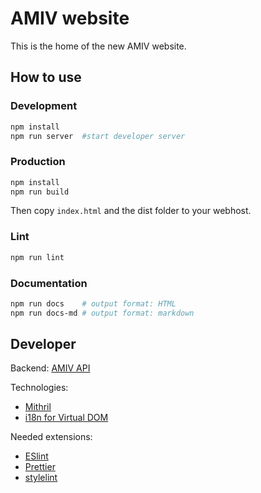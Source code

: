 # AMIV website

This is the home of the new AMIV website.

## How to use

### Development

```bash
npm install
npm run server  #start developer server
```

### Production

```bash
npm install
npm run build
```

Then copy `index.html` and the dist folder to your webhost.

### Lint

```bash
npm run lint
```

### Documentation

```bash
npm run docs    # output format: HTML
npm run docs-md # output format: markdown
```

## Developer

Backend: [AMIV API](https://github.com/amiv-eth/amivapi)

Technologies:

* [Mithril](https://mithril.js.org/)
* [i18n for Virtual DOM](https://i18n4v.js.org)

Needed extensions:

* [ESlint](https://github.com/eslint/eslint)
* [Prettier](https://github.com/prettier/prettier)
* [stylelint](https://stylelint.io)
